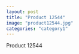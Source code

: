 ```yaml
---
layout: post
title: "Product 12544"
image: "product12544.jpg"
categories: "category1"
---
```

Product 12544
